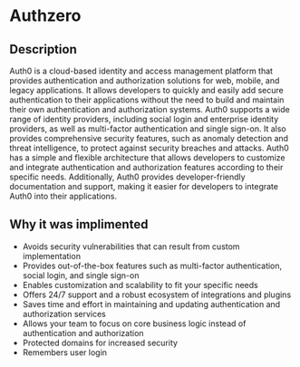 # Authzero

## Description
Auth0 is a cloud-based identity and access management platform that provides authentication and authorization solutions for web, mobile, and legacy applications. It allows developers to quickly and easily add secure authentication to their applications without the need to build and maintain their own authentication and authorization systems. Auth0 supports a wide range of identity providers, including social login and enterprise identity providers, as well as multi-factor authentication and single sign-on. It also provides comprehensive security features, such as anomaly detection and threat intelligence, to protect against security breaches and attacks. Auth0 has a simple and flexible architecture that allows developers to customize and integrate authentication and authorization features according to their specific needs. Additionally, Auth0 provides developer-friendly documentation and support, making it easier for developers to integrate Auth0 into their applications.

## Why it was implimented
- Avoids security vulnerabilities that can result from custom implementation
- Provides out-of-the-box features such as multi-factor authentication, social login, and single sign-on
- Enables customization and scalability to fit your specific needs
- Offers 24/7 support and a robust ecosystem of integrations and plugins
- Saves time and effort in maintaining and updating authentication and authorization services
- Allows your team to focus on core business logic instead of authentication and authorization
- Protected domains for increased security
- Remembers user login